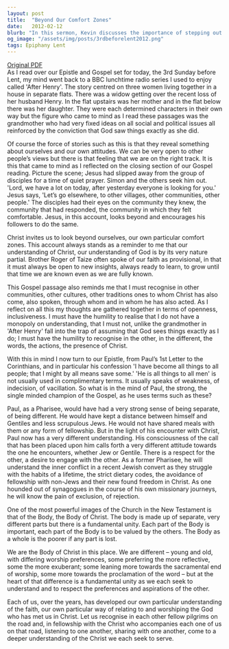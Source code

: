 ```yaml
---
layout: post
title:  "Beyond Our Comfort Zones"
date:   2012-02-12
blurb: "In this sermon, Kevin discusses the importance of stepping out of our comfort zones and recognizing that our understanding of God is always partial. He emphasizes the need for openness, inclusiveness, and humility in our faith journey. He also explores the concept of the Church as the Body of Christ, where every part is valued and contributes to the whole."
og_image: "/assets/img/posts/3rdbeforelent2012.png"
tags: Epiphany Lent
---
```

[Original PDF](/assets/pdf/3rdbeforelent2012.pdf)    
As I read over our Epistle and Gospel set for today, the 3rd Sunday before Lent, my mind went back to a BBC lunchtime radio series I used to enjoy called 'After Henry'. The story centred on three women living together in a house in separate flats. There was a widow getting over the recent loss of her husband Henry. In the flat upstairs was her mother and in the flat below there was her daughter. They were each determined characters in their own way but the figure who came to mind as I read these passages was the grandmother who had very fixed ideas on all social and political issues all reinforced by the conviction that God saw things exactly as she did.

Of course the force of stories such as this is that they reveal something about ourselves and our own attitudes. We can be very open to other people’s views but there is that feeling that we are on the right track. It is this that came to mind as I reflected on the closing section of our Gospel reading. Picture the scene; Jesus had slipped away from the group of disciples for a time of quiet prayer. Simon and the others seek him out. 'Lord, we have a lot on today, after yesterday everyone is looking for you.' Jesus says, 'Let’s go elsewhere, to other villages, other communities, other people.' The disciples had their eyes on the community they knew, the community that had responded, the community in which they felt comfortable. Jesus, in this account, looks beyond and encourages his followers to do the same.

Christ invites us to look beyond ourselves, our own particular comfort zones. This account always stands as a reminder to me that our understanding of Christ, our understanding of God is by its very nature partial. Brother Roger of Taize often spoke of our faith as provisional, in that it must always be open to new insights, always ready to learn, to grow until that time we are known even as we are fully known.

This Gospel passage also reminds me that I must recognise in other communities, other cultures, other traditions ones to whom Christ has also come, also spoken, through whom and in whom he has also acted. As I reflect on all this my thoughts are gathered together in terms of openness, inclusiveness. I must have the humility to realise that I do not have a monopoly on understanding, that I must not, unlike the grandmother in 'After Henry' fall into the trap of assuming that God sees things exactly as I do; I must have the humility to recognise in the other, in the different, the words, the actions, the presence of Christ.

With this in mind I now turn to our Epistle, from Paul’s 1st Letter to the Corinthians, and in particular his confession 'I have become all things to all people; that I might by all means save some.' 'He is all things to all men' is not usually used in complimentary terms. It usually speaks of weakness, of indecision, of vacillation. So what is in the mind of Paul, the strong, the single minded champion of the Gospel, as he uses terms such as these?

Paul, as a Pharisee, would have had a very strong sense of being separate, of being different. He would have kept a distance between himself and Gentiles and less scrupulous Jews. He would not have shared meals with them or any form of fellowship. But in the light of his encounter with Christ, Paul now has a very different understanding. His consciousness of the call that has been placed upon him calls forth a very different attitude towards the one he encounters, whether Jew or Gentile. There is a respect for the other, a desire to engage with the other. As a former Pharisee, he will understand the inner conflict in a recent Jewish convert as they struggle with the habits of a lifetime, the strict dietary codes, the avoidance of fellowship with non-Jews and their new found freedom in Christ. As one hounded out of synagogues in the course of his own missionary journeys, he will know the pain of exclusion, of rejection.

One of the most powerful images of the Church in the New Testament is that of the Body, the Body of Christ. The body is made up of separate, very different parts but there is a fundamental unity. Each part of the Body is important, each part of the Body is to be valued by the others. The Body as a whole is the poorer if any part is lost.

We are the Body of Christ in this place. We are different – young and old, with differing worship preferences, some preferring the more reflective, some the more exuberant; some leaning more towards the sacramental end of worship, some more towards the proclamation of the word – but at the heart of that difference is a fundamental unity as we each seek to understand and to respect the preferences and aspirations of the other.

Each of us, over the years, has developed our own particular understanding of the faith, our own particular way of relating to and worshiping the God who has met us in Christ. Let us recognise in each other fellow pilgrims on the road and, in fellowship with the Christ who accompanies each one of us on that road, listening to one another, sharing with one another, come to a deeper understanding of the Christ we each seek to serve.
